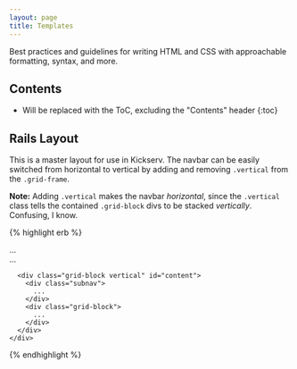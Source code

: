```yaml
---
layout: page
title: Templates
---
```


Best practices and guidelines for writing HTML and CSS with approachable formatting, syntax, and more.

## Contents

* Will be replaced with the ToC, excluding the "Contents" header
{:toc}

## Rails Layout

This is a master layout for use in Kickserv. The navbar can be easily switched from horizontal to vertical by adding and removing `.vertical` from the `.grid-frame`.

**Note:** Adding `.vertical` makes the navbar *horizontal*, since the `.vertical` class tells the contained `.grid-block` divs to be stacked *vertically*. Confusing, I know.

{% highlight erb %}
<!DOCTYPE html>
<html lang="en">
  <head>
    ...
  </head>

  <!-- Add or remove .navbar-top to body to toggle horizontal navbar-->
  <body>
    <div class="grid-frame">
      <div class="navbar">
        ...
      </div>

      <div class="grid-block vertical" id="content">
        <div class="subnav">
          ...
        </div>
        <div class="grid-block">
          ...
        </div>
      </div>
    </div>
  </body>
</html>
{% endhighlight %}
